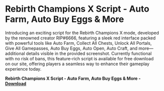 <h1>Rebirth Champions X Script - Auto Farm, Auto Buy Eggs & More</h1>

Introducing an exciting script for the Rebirth Champions X mode, developed by the renowned creator RIP#6666, featuring a sleek red interface packed with powerful tools like Auto Farm, Collect All Chests, Unlock All Portals, Give All Gamepasses, Auto Buy Eggs, Auto Open, Auto Craft, and more—additional details visible in the provided screenshot. Currently functional with no risk of bans, this feature-rich script is available for free download on our site, offering players a seamless way to enhance their gameplay experience today.

**Rebirth Champions X Script - Auto Farm, Auto Buy Eggs &amp; More - [Download](https://www.dlgram.com/public/files/api.php?shortened=og928M)**



